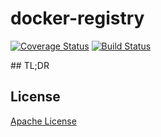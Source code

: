 # docker-registry

[![Coverage Status][coverage-image]][coverage-url]
[![Build Status][build-image]][build-url]

## TL;DR

## License

[Apache License](https://en.wikipedia.org/wiki/Apache_License)

[coverage-image]: https://coveralls.io/repos/docker/docker-registry/badge.png
[coverage-url]: https://coveralls.io/r/docker/docker-registry

[build-image]: https://circleci.com/gh/docker/docker-registry/tree/next-generation.svg?style=svg
[build-url]: https://circleci.com/gh/docker/docker-registry/tree/next-generation
